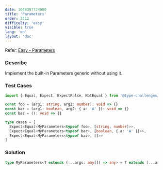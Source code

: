```yaml
---
date: 1648397724000
title: 'Parameters'
order: 3312
difficulty: 'easy'
visible: true
lang: 'en'
layout: 'doc'
---
```


Refer: [Easy - Parameters](https://github.com/type-challenges/type-challenges/blob/main/questions/03312-easy-parameters/README.md)

### Describe

Implement the built-in Parameters generic without using it.

### Test Cases

```typescript
import { Equal, Expect, ExpectFalse, NotEqual } from '@type-challenges/utils'

const foo = (arg1: string, arg2: number): void => {}
const bar = (arg1: boolean, arg2: { a: 'A' }): void => {}
const baz = (): void => {}

type cases = [
  Expect<Equal<MyParameters<typeof foo>, [string, number]>>,
  Expect<Equal<MyParameters<typeof bar>, [boolean, { a: 'A' }]>>,
  Expect<Equal<MyParameters<typeof baz>, []>>
]
```

### Solution

```typescript
type MyParameters<T extends (...args: any[]) => any> = T extends (...args: infer P) => any ? P : never
```

